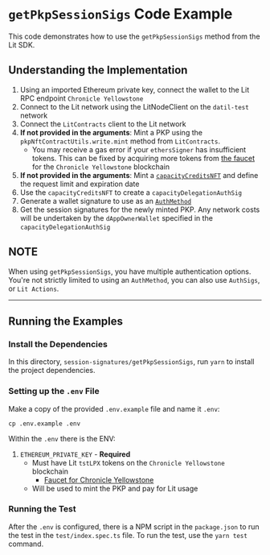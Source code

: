 # `getPkpSessionSigs` Code Example

This code demonstrates how to use the `getPkpSessionSigs` method from the Lit SDK.

## Understanding the Implementation
1. Using an imported Ethereum private key, connect the wallet to the Lit RPC endpoint `Chronicle Yellowstone`
2. Connect to the Lit network using the LitNodeClient on the `datil-test` network
3. Connect the `LitContracts` client to the Lit network
4. **If not provided in the arguments**: Mint a PKP using the `pkpNftContractUtils.write.mint` method from `LitContracts`.
    - You may receive a gas error if your `ethersSigner` has insufficient tokens. This can be fixed by acquiring more tokens from [the faucet](https://chronicle-yellowstone-faucet.getlit.dev/) for the `Chronicle Yellowstone` blockchain
5. **If not provided in the arguments**: Mint a [`capacityCreditsNFT`](https://developer.litprotocol.com/sdk/capacity-credits) and define the request limit and expiration date
6. Use the `capacityCreditsNFT` to create a `capacityDelegationAuthSig`
7. Generate a wallet signature to use as an [`AuthMethod`](https://v6-api-doc-lit-js-sdk.vercel.app/interfaces/types_src.AuthMethod.html)
8. Get the session signatures for the newly minted PKP. Any network costs will be undertaken by the `dAppOwnerWallet` specified in the `capacityDelegationAuthSig`

**NOTE**
---

When using `getPkpSessionSigs`, you have multiple authentication options. You're not strictly limited to using an `AuthMethod`, you can also use `AuthSigs`, or `Lit Actions`.

---

## Running the Examples

### Install the Dependencies

In this directory, `session-signatures/getPkpSessionSigs`, run `yarn` to install the project dependencies.

### Setting up the `.env` File

Make a copy of the provided `.env.example` file and name it `.env`:

```
cp .env.example .env
```

Within the `.env` there is the ENV:

1. `ETHEREUM_PRIVATE_KEY` - **Required**
    - Must have Lit `tstLPX` tokens on the `Chronicle Yellowstone` blockchain
        - [Faucet for Chronicle Yellowstone](https://chronicle-yellowstone-faucet.getlit.dev/)
    - Will be used to mint the PKP and pay for Lit usage

### Running the Test

After the `.env` is configured, there is a NPM script in the `package.json` to run the test in the `test/index.spec.ts` file. To run the test, use the `yarn test` command.
